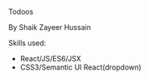 Todoos

By Shaik Zayeer Hussain

Skills used:

- React/JS/ES6/JSX
- CSS3/Semantic UI React(dropdown)
